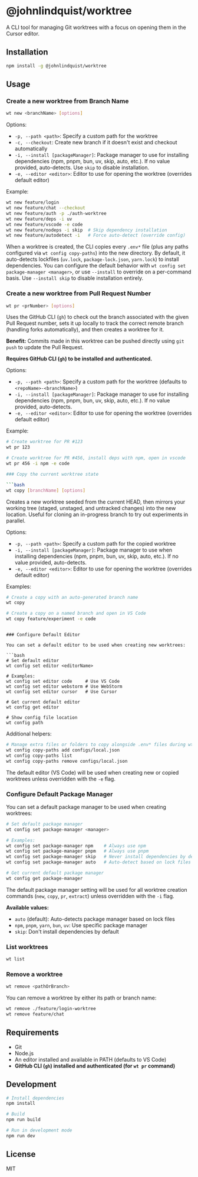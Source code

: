 # @johnlindquist/worktree

A CLI tool for managing Git worktrees with a focus on opening them in the Cursor editor.

## Installation

```bash
npm install -g @johnlindquist/worktree
```

## Usage

### Create a new worktree from Branch Name

```bash
wt new <branchName> [options]
```
Options:
- `-p, --path <path>`: Specify a custom path for the worktree
- `-c, --checkout`: Create new branch if it doesn't exist and checkout automatically
- `-i, --install [packageManager]`: Package manager to use for installing dependencies (npm, pnpm, bun, uv, skip, auto, etc.). If no value provided, auto-detects. Use `skip` to disable installation.
- `-e, --editor <editor>`: Editor to use for opening the worktree (overrides default editor)

Example:
```bash
wt new feature/login
wt new feature/chat --checkout
wt new feature/auth -p ./auth-worktree
wt new feature/deps -i uv
wt new feature/vscode -e code
wt new feature/nodeps -i skip  # Skip dependency installation
wt new feature/autodetect -i   # Force auto-detect (override config)
```

When a worktree is created, the CLI copies every `.env*` file (plus any paths configured via `wt config copy-paths`) into the new directory. By default, it auto-detects lockfiles (`uv.lock`, `package-lock.json`, `yarn.lock`) to install dependencies. You can configure the default behavior with `wt config set package-manager <manager>`, or use `--install` to override on a per-command basis. Use `--install skip` to disable installation entirely.

### Create a new worktree from Pull Request Number

```bash
wt pr <prNumber> [options]
```
Uses the GitHub CLI (`gh`) to check out the branch associated with the given Pull Request number, sets it up locally to track the correct remote branch (handling forks automatically), and then creates a worktree for it.

**Benefit:** Commits made in this worktree can be pushed directly using `git push` to update the Pull Request.

**Requires GitHub CLI (`gh`) to be installed and authenticated.**

Options:
- `-p, --path <path>`: Specify a custom path for the worktree (defaults to `<repoName>-<branchName>`)
- `-i, --install [packageManager]`: Package manager to use for installing dependencies (npm, pnpm, bun, uv, skip, auto, etc.). If no value provided, auto-detects.
- `-e, --editor <editor>`: Editor to use for opening the worktree (overrides default editor)

Example:
```bash
# Create worktree for PR #123
wt pr 123

# Create worktree for PR #456, install deps with npm, open in vscode
wt pr 456 -i npm -e code

### Copy the current worktree state

```bash
wt copy [branchName] [options]
```

Creates a new worktree seeded from the current HEAD, then mirrors your working tree (staged, unstaged, and untracked changes) into the new location. Useful for cloning an in-progress branch to try out experiments in parallel.

Options:
- `-p, --path <path>`: Specify a custom path for the copied worktree
- `-i, --install [packageManager]`: Package manager to use when installing dependencies (npm, pnpm, bun, uv, skip, auto, etc.). If no value provided, auto-detects.
- `-e, --editor <editor>`: Editor to use for opening the worktree (overrides default editor)

Examples:
```bash
# Create a copy with an auto-generated branch name
wt copy

# Create a copy on a named branch and open in VS Code
wt copy feature/experiment -e code
```
```

### Configure Default Editor

You can set a default editor to be used when creating new worktrees:

```bash
# Set default editor
wt config set editor <editorName>

# Examples:
wt config set editor code     # Use VS Code
wt config set editor webstorm # Use WebStorm
wt config set editor cursor   # Use Cursor

# Get current default editor
wt config get editor

# Show config file location
wt config path
```

Additional helpers:

```bash
# Manage extra files or folders to copy alongside .env* files during wt new/copy
wt config copy-paths add configs/local.json
wt config copy-paths list
wt config copy-paths remove configs/local.json
```

The default editor (VS Code) will be used when creating new or copied worktrees unless overridden with the `-e` flag.

### Configure Default Package Manager

You can set a default package manager to be used when creating worktrees:

```bash
# Set default package manager
wt config set package-manager <manager>

# Examples:
wt config set package-manager npm    # Always use npm
wt config set package-manager pnpm   # Always use pnpm
wt config set package-manager skip   # Never install dependencies by default
wt config set package-manager auto   # Auto-detect based on lock files (default)

# Get current default package manager
wt config get package-manager
```

The default package manager setting will be used for all worktree creation commands (`new`, `copy`, `pr`, `extract`) unless overridden with the `-i` flag.

**Available values:**
- `auto` (default): Auto-detects package manager based on lock files
- `npm`, `pnpm`, `yarn`, `bun`, `uv`: Use specific package manager
- `skip`: Don't install dependencies by default

### List worktrees

```bash
wt list
```

### Remove a worktree

```bash
wt remove <pathOrBranch>
```

You can remove a worktree by either its path or branch name:
```bash
wt remove ./feature/login-worktree
wt remove feature/chat
```

## Requirements

- Git
- Node.js
- An editor installed and available in PATH (defaults to VS Code)
- **GitHub CLI (`gh`) installed and authenticated (for `wt pr` command)**

## Development

```bash
# Install dependencies
npm install

# Build
npm run build

# Run in development mode
npm run dev
```

## License

MIT 
